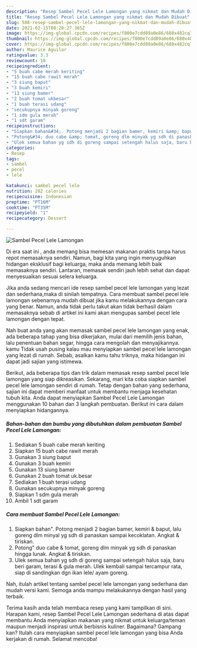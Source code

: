 ```yaml
---
description: "Resep Sambel Pecel Lele Lamongan yang nikmat dan Mudah Dibuat"
title: "Resep Sambel Pecel Lele Lamongan yang nikmat dan Mudah Dibuat"
slug: 588-resep-sambel-pecel-lele-lamongan-yang-nikmat-dan-mudah-dibuat
date: 2021-02-15T08:28:27.365Z
image: https://img-global.cpcdn.com/recipes/f800e7cdd89a0e86/680x482cq70/sambel-pecel-lele-lamongan-foto-resep-utama.jpg
thumbnail: https://img-global.cpcdn.com/recipes/f800e7cdd89a0e86/680x482cq70/sambel-pecel-lele-lamongan-foto-resep-utama.jpg
cover: https://img-global.cpcdn.com/recipes/f800e7cdd89a0e86/680x482cq70/sambel-pecel-lele-lamongan-foto-resep-utama.jpg
author: Maurice Aguilar
ratingvalue: 3.3
reviewcount: 10
recipeingredient:
- "5 buah cabe merah keriting"
- "15 buah cabe rawit merah"
- "3 siung baput"
- "3 buah kemiri"
- "13 siung bamer"
- "2 buah tomat ukbesar"
- "1 buah terasi udang"
- "secukupnya minyak goreng"
- "1 sdm gula merah"
- "1 sdt garam"
recipeinstructions:
- "Siapkan bahan&#34;. Potong menjadi 2 bagian bamer, kemiri &amp; baput, lalu goreng dlm minyal yg sdh di panaskan sampai kecoklatan. Angkat &amp; tiriskan."
- "Potong&#34; duo cabe &amp; tomat, goreng dlm minyak yg sdh di panaskan hingga lunak. Angkat &amp; tiriskan."
- "Ulek semua bahan yg sdh di goreng sampai setengah halus saja, baru beri garam, terasi &amp; gula merah. Ulek kembali sampai tercampur rata, siap di sandingkan dgn ikan lele/ ayam goreng."
categories:
- Resep
tags:
- sambel
- pecel
- lele

katakunci: sambel pecel lele 
nutrition: 282 calories
recipecuisine: Indonesian
preptime: "PT16M"
cooktime: "PT35M"
recipeyield: "1"
recipecategory: Dessert

---
```



![Sambel Pecel Lele Lamongan](https://img-global.cpcdn.com/recipes/f800e7cdd89a0e86/680x482cq70/sambel-pecel-lele-lamongan-foto-resep-utama.jpg)

Di era  saat ini , anda memang bisa memesan makanan praktis tanpa harus repot memasaknya sendiri. Namun, bagi kita yang ingin menyuguhkan hidangan eksklusif bagi keluarga, maka anda memang lebih baik memasaknya sendiri. Lantaran, memasak sendiri jauh lebih sehat dan dapat menyesuaikan sesuai selera keluarga.

Jika anda sedang mencari ide resep sambel pecel lele lamongan yang lezat dan sederhana,maka di sinilah tempatnya. Cara membuat sambel pecel lele lamongan  sebenarnya mudah dibuat jika kamu melakukannya dengan cara yang benar. Namun, anda tidak perlu takut akan tidak berhasil dalam memasaknya 
sebab di artikel ini kami akan mengupas sambel pecel lele lamongan dengan tepat.  



Nah buat anda yang akan memasak sambel pecel lele lamongan yang enak, ada beberapa tahap yang bisa dikerjakan, mulai dari memilih jenis bahan, lalu penentuan bahan segar, hingga cara mengolah dan menyajikannya. kamu Tidak usah pusing kalau mau menyiapkan sambel pecel lele lamongan yang lezat di rumah. Sebab, asalkan kamu  tahu triknya, maka hidangan ini dapat jadi sajian yang istimewa.

Berikut, ada beberapa tips dan trik dalam memasak resep sambel pecel lele lamongan yang siap dikreasikan. Sekarang, mari kita coba siapkan sambel pecel lele lamongan sendiri di rumah. Tetap dengan bahan yang sederhana, sajian ini dapat memberi manfaat untuk membantu menjaga kesehatan tubuh kita. Anda dapat menyiapkan Sambel Pecel Lele Lamongan menggunakan 10 bahan dan 3 langkah pembuatan. Berikut ini cara dalam menyiapkan hidangannya.

<!--inarticleads1-->

##### Bahan-bahan dan bumbu yang dibutuhkan dalam pembuatan Sambel Pecel Lele Lamongan:

1. Sediakan 5 buah cabe merah keriting
1. Siapkan 15 buah cabe rawit merah
1. Gunakan 3 siung baput
1. Gunakan 3 buah kemiri
1. Gunakan 13 siung bamer
1. Gunakan 2 buah tomat uk.besar
1. Sediakan 1 buah terasi udang
1. Gunakan secukupnya minyak goreng
1. Siapkan 1 sdm gula merah
1. Ambil 1 sdt garam




<!--inarticleads2-->

##### Cara membuat Sambel Pecel Lele Lamongan:

1. Siapkan bahan&#34;. Potong menjadi 2 bagian bamer, kemiri &amp; baput, lalu goreng dlm minyal yg sdh di panaskan sampai kecoklatan. Angkat &amp; tiriskan.
1. Potong&#34; duo cabe &amp; tomat, goreng dlm minyak yg sdh di panaskan hingga lunak. Angkat &amp; tiriskan.
1. Ulek semua bahan yg sdh di goreng sampai setengah halus saja, baru beri garam, terasi &amp; gula merah. Ulek kembali sampai tercampur rata, siap di sandingkan dgn ikan lele/ ayam goreng.




Nah, itulah artikel tentang  sambel pecel lele lamongan  yang sederhana dan mudah versi kami. Semoga anda mampu melakukannya dengan hasil yang terbaik. 

Terima kasih anda telah membaca resep yang kami tampilkan di sini. Harapan kami, resep  Sambel Pecel Lele Lamongan sederhana di atas dapat membantu Anda menyiapkan makanan yang nikmat untuk keluarga/teman maupun menjadi inspirasi untuk berbisnis kuliner. Bagaimana? Gampang kan? Itulah cara menyiapkan sambel pecel lele lamongan yang bisa Anda kerjakan di rumah. Selamat mencoba!

